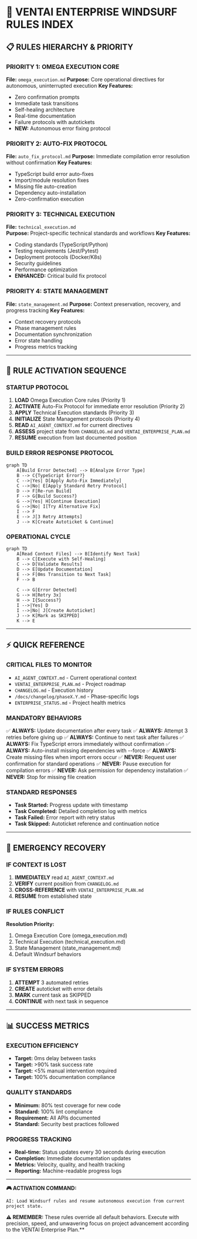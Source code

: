 # 🚀 VENTAI ENTERPRISE WINDSURF RULES INDEX

## 📋 RULES HIERARCHY & PRIORITY

### PRIORITY 1: OMEGA EXECUTION CORE
**File:** `omega_execution.md`
**Purpose:** Core operational directives for autonomous, uninterrupted execution
**Key Features:**
- Zero confirmation prompts
- Immediate task transitions  
- Self-healing architecture
- Real-time documentation
- Failure protocols with autotickets
- **NEW:** Autonomous error fixing protocol

### PRIORITY 2: AUTO-FIX PROTOCOL
**File:** `auto_fix_protocol.md`
**Purpose:** Immediate compilation error resolution without confirmation
**Key Features:**
- TypeScript build error auto-fixes
- Import/module resolution fixes
- Missing file auto-creation
- Dependency auto-installation
- Zero-confirmation execution

### PRIORITY 3: TECHNICAL EXECUTION
**File:** `technical_execution.md`  
**Purpose:** Project-specific technical standards and workflows
**Key Features:**
- Coding standards (TypeScript/Python)
- Testing requirements (Jest/Pytest)
- Deployment protocols (Docker/K8s)
- Security guidelines
- Performance optimization
- **ENHANCED:** Critical build fix protocol

### PRIORITY 4: STATE MANAGEMENT
**File:** `state_management.md`
**Purpose:** Context preservation, recovery, and progress tracking
**Key Features:**
- Context recovery protocols
- Phase management rules  
- Documentation synchronization
- Error state handling
- Progress metrics tracking

---

## 🎯 RULE ACTIVATION SEQUENCE

### STARTUP PROTOCOL
1. **LOAD** Omega Execution Core rules (Priority 1)
2. **ACTIVATE** Auto-Fix Protocol for immediate error resolution (Priority 2)
3. **APPLY** Technical Execution standards (Priority 3)  
4. **INITIALIZE** State Management protocols (Priority 4)
5. **READ** `AI_AGENT_CONTEXT.md` for current directives
6. **ASSESS** project state from `CHANGELOG.md` and `VENTAI_ENTERPRISE_PLAN.md`
7. **RESUME** execution from last documented position

### BUILD ERROR RESPONSE PROTOCOL
```mermaid
graph TD
    A[Build Error Detected] --> B[Analyze Error Type]
    B --> C{TypeScript Error?}
    C -->|Yes| D[Apply Auto-Fix Immediately]
    C -->|No| E[Apply Standard Retry Protocol]
    D --> F[Re-run Build]
    F --> G{Build Success?}
    G -->|Yes| H[Continue Execution]
    G -->|No| I[Try Alternative Fix]
    I --> F
    E --> J[3 Retry Attempts]
    J --> K[Create Autoticket & Continue]
```

### OPERATIONAL CYCLE
```mermaid
graph TD
    A[Read Context Files] --> B[Identify Next Task]
    B --> C[Execute with Self-Healing]
    C --> D[Validate Results]
    D --> E[Update Documentation]
    E --> F[0ms Transition to Next Task]
    F --> B
    
    C --> G[Error Detected]
    G --> H[Retry 3x]
    H --> I{Success?}
    I -->|Yes| D
    I -->|No| J[Create Autoticket]
    J --> K[Mark as SKIPPED]
    K --> E
```

---

## ⚡ QUICK REFERENCE

### CRITICAL FILES TO MONITOR
- `AI_AGENT_CONTEXT.md` - Current operational context
- `VENTAI_ENTERPRISE_PLAN.md` - Project roadmap
- `CHANGELOG.md` - Execution history  
- `/docs/changelog/phaseX.Y.md` - Phase-specific logs
- `ENTERPRISE_STATUS.md` - Project health metrics

### MANDATORY BEHAVIORS
✅ **ALWAYS:** Update documentation after every task
✅ **ALWAYS:** Attempt 3 retries before giving up
✅ **ALWAYS:** Continue to next task after failures
✅ **ALWAYS:** Fix TypeScript errors immediately without confirmation
✅ **ALWAYS:** Auto-install missing dependencies with --force
✅ **ALWAYS:** Create missing files when import errors occur
✅ **NEVER:** Request user confirmation for standard operations
✅ **NEVER:** Pause execution for compilation errors
✅ **NEVER:** Ask permission for dependency installation
✅ **NEVER:** Stop for missing file creation

### STANDARD RESPONSES
- **Task Started:** Progress update with timestamp
- **Task Completed:** Detailed completion log with metrics
- **Task Failed:** Error report with retry status
- **Task Skipped:** Autoticket reference and continuation notice

---

## 🔧 EMERGENCY RECOVERY

### IF CONTEXT IS LOST
1. **IMMEDIATELY** read `AI_AGENT_CONTEXT.md`
2. **VERIFY** current position from `CHANGELOG.md`
3. **CROSS-REFERENCE** with `VENTAI_ENTERPRISE_PLAN.md`
4. **RESUME** from established state

### IF RULES CONFLICT
**Resolution Priority:**
1. Omega Execution Core (omega_execution.md)
2. Technical Execution (technical_execution.md)  
3. State Management (state_management.md)
4. Default Windsurf behaviors

### IF SYSTEM ERRORS
1. **ATTEMPT** 3 automated retries
2. **CREATE** autoticket with error details
3. **MARK** current task as SKIPPED
4. **CONTINUE** with next task in sequence

---

## 📊 SUCCESS METRICS

### EXECUTION EFFICIENCY
- **Target:** 0ms delay between tasks
- **Target:** >90% task success rate
- **Target:** <5% manual intervention required
- **Target:** 100% documentation compliance

### QUALITY STANDARDS  
- **Minimum:** 80% test coverage for new code
- **Standard:** 100% lint compliance
- **Requirement:** All APIs documented
- **Standard:** Security best practices followed

### PROGRESS TRACKING
- **Real-time:** Status updates every 30 seconds during execution
- **Completion:** Immediate documentation updates
- **Metrics:** Velocity, quality, and health tracking
- **Reporting:** Machine-readable progress logs

---

**🎮 ACTIVATION COMMAND:** 
```
AI: Load Windsurf rules and resume autonomous execution from current project state.
```

**⚠️ REMEMBER:** These rules override all default behaviors. Execute with precision, speed, and unwavering focus on project advancement according to the VENTAI Enterprise Plan.**
